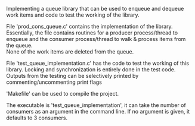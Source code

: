 
Implementing a queue library that can be used to enqueue and dequeue work items
and code to test the working of the library.

File 'prod_cons_queue.c' contains the implementation of the library.
Essentially, the file contains routines for a producer process/thread to enqueue
and the consumer process/thread to walk & process items from the queue.  
None of the work items are deleted from the queue.

File 'test_queue_implementation.c' has the code to test the working of this library.
Locking and synchronization is entirely done in the test code.
Outputs from the testing can be selectively printed by commenting/uncommenting print flags

'Makefile' can be used to compile the project.

The executable is 'test_queue_implementation', it can take the number of consumers as an argument in the command line. If no argument is given, it defaults to 3 consumers.
